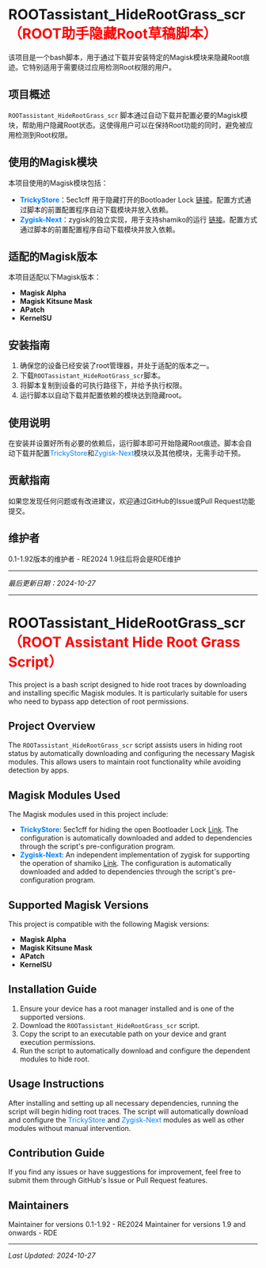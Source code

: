 # ROOTassistant_HideRootGrass_scr<span style="color: #FF0000;">（ROOT助手隐藏Root草稿脚本）</span>

该项目是一个bash脚本，用于通过下载并安装特定的Magisk模块来隐藏Root痕迹。它特别适用于需要绕过应用检测Root权限的用户。

## 项目概述

`ROOTassistant_HideRootGrass_scr` 脚本通过自动下载并配置必要的Magisk模块，帮助用户隐藏Root状态。这使得用户可以在保持Root功能的同时，避免被应用检测到Root权限。

## 使用的Magisk模块

本项目使用的Magisk模块包括：

- **<span style="color: #0080FF;">TrickyStore</span>**：5ec1cff 用于隐藏打开的Bootloader Lock [链接](https://github.com/5ec1cff/TrickyStore/)。配置方式通过脚本的前置配置程序自动下载模块并放入依赖。
- **<span style="color: #0080FF;">Zygisk-Next</span>**：zygisk的独立实现，用于支持shamiko的运行 [链接](https://github.com/Dr-TSNG/ZygiskNext/)。配置方式通过脚本的前置配置程序自动下载模块并放入依赖。

## 适配的Magisk版本

本项目适配以下Magisk版本：

- **Magisk Alpha**
- **Magisk Kitsune Mask**
- **APatch**
- **KernelSU**

## 安装指南

1. 确保您的设备已经安装了root管理器，并处于适配的版本之一。
2. 下载`ROOTassistant_HideRootGrass_scr`脚本。
3. 将脚本复制到设备的可执行路径下，并给予执行权限。
4. 运行脚本以自动下载并配置依赖的模块达到隐藏root。

## 使用说明

在安装并设置好所有必要的依赖后，运行脚本即可开始隐藏Root痕迹。脚本会自动下载并配置<span style="color: #0080FF;">TrickyStore</span>和<span style="color: #0080FF;">Zygisk-Next</span>模块以及其他模块，无需手动干预。

## 贡献指南

如果您发现任何问题或有改进建议，欢迎通过GitHub的Issue或Pull Request功能提交。

## 维护者

0.1-1.92版本的维护者 - RE2024
1.9往后将会是RDE维护

---

*最后更新日期：2024-10-27*

---

# ROOTassistant_HideRootGrass_scr<span style="color: #FF0000;">（ROOT Assistant Hide Root Grass Script）</span>

This project is a bash script designed to hide root traces by downloading and installing specific Magisk modules. It is particularly suitable for users who need to bypass app detection of root permissions.

## Project Overview

The `ROOTassistant_HideRootGrass_scr` script assists users in hiding root status by automatically downloading and configuring the necessary Magisk modules. This allows users to maintain root functionality while avoiding detection by apps.

## Magisk Modules Used

The Magisk modules used in this project include:

- **<span style="color: #0080FF;">TrickyStore</span>**: 5ec1cff for hiding the open Bootloader Lock [Link](https://github.com/5ec1cff/TrickyStore/). The configuration is automatically downloaded and added to dependencies through the script's pre-configuration program.
- **<span style="color: #0080FF;">Zygisk-Next</span>**: An independent implementation of zygisk for supporting the operation of shamiko [Link](https://github.com/Dr-TSNG/ZygiskNext/). The configuration is automatically downloaded and added to dependencies through the script's pre-configuration program.

## Supported Magisk Versions

This project is compatible with the following Magisk versions:

- **Magisk Alpha**
- **Magisk Kitsune Mask**
- **APatch**
- **KernelSU**

## Installation Guide

1. Ensure your device has a root manager installed and is one of the supported versions.
2. Download the `ROOTassistant_HideRootGrass_scr` script.
3. Copy the script to an executable path on your device and grant execution permissions.
4. Run the script to automatically download and configure the dependent modules to hide root.

## Usage Instructions

After installing and setting up all necessary dependencies, running the script will begin hiding root traces. The script will automatically download and configure the <span style="color: #0080FF;">TrickyStore</span> and <span style="color: #0080FF;">Zygisk-Next</span> modules as well as other modules without manual intervention.

## Contribution Guide

If you find any issues or have suggestions for improvement, feel free to submit them through GitHub's Issue or Pull Request features.

## Maintainers

Maintainer for versions 0.1-1.92 - RE2024
Maintainer for versions 1.9 and onwards - RDE

---

*Last Updated: 2024-10-27*
